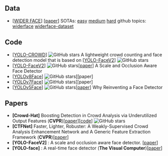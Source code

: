 ## Data
- [[WIDER FACE](http://shuoyang1213.me/WIDERFACE/)] [[paper](https://openaccess.thecvf.com/content_cvpr_2016/papers/Yang_WIDER_FACE_A_CVPR_2016_paper.pdf)] SOTAs: [easy](https://paperswithcode.com/sota/face-detection-on-wider-face-easy) [medium](https://paperswithcode.com/sota/face-detection-on-wider-face-medium) [hard](https://paperswithcode.com/sota/face-detection-on-wider-face-hard) github topics: [widerface](https://github.com/topics/widerface) [widerface-dataset](https://github.com/topics/widerface-dataset)

## Code
- [[YOLO-CROWD](https://github.com/zaki1003/YOLO-CROWD)] ![GitHub stars](http://img.shields.io/github/stars/zaki1003/YOLO-CROWD.svg?logo=github&label=Stars) A lightweight crowd counting and face detection model that is based on [[YOLO-FaceV2](https://github.com/Krasjet-Yu/YOLO-FaceV2)] ![GitHub stars](http://img.shields.io/github/stars/Krasjet-Yu/YOLO-FaceV2.svg?logo=github&label=Stars)
- [[YOLO-FaceV2](https://github.com/Krasjet-Yu/YOLO-FaceV2)] ![GitHub stars](http://img.shields.io/github/stars/Krasjet-Yu/YOLO-FaceV2.svg?logo=github&label=Stars)[[paper](https://arxiv.org/abs/2208.02019)] A Scale and Occlusion Aware Face Detector
- [[YOLOv8Face](https://github.com/derronqi/yolov8-face)] ![GitHub stars](http://img.shields.io/github/stars/https://github.com/derronqi/yolov8-face.svg?logo=github&label=Stars)[[paper]
- [[YOLOv7Face](https://github.com/derronqi/yolov7-face)] ![GitHub stars](http://img.shields.io/github/stars/https://github.com/derronqi/yolov7-face.svg?logo=github&label=Stars)[[paper]
- [[YOLOv5Face](https://github.com/deepcam-cn/yolov5-face)] ![GitHub stars](http://img.shields.io/github/stars/deepcam-cn/yolov5-face.svg?logo=github&label=Stars)[[paper](https://arxiv.org/abs/2105.12931)] Why Reinventing a Face Detector

## Papers
- <a name="Crowd-Hat"></a>**[Crowd-Hat]** Boosting Detection in Crowd Analysis via Underutilized Output Features (**CVPR**)[[paper](https://openaccess.thecvf.com/content/CVPR2023/papers/Wu_Boosting_Detection_in_Crowd_Analysis_via_Underutilized_Output_Features_CVPR_2023_paper.pdf)][[code](https://github.com/wskingdom/Crowd-Hat)] ![GitHub stars](http://img.shields.io/github/stars/wskingdom/Crowd-Hat.svg?logo=github&label=Stars)
- <a name="CTFNet"></a>**[CTFNet]** Faster, Lighter, Robuster: A Weakly-Supervised Crowd Analysis Enhancement Network and A Generic Feature Extraction Framework (**CVPR**)[[paper](https://openaccess.thecvf.com/content/CVPR2022W/L3D-IVU/html/Wu_Faster_Lighter_Robuster_A_Weakly-Supervised_Crowd_Analysis_Enhancement_Network_and_CVPRW_2022_paper.html)]
- <a name="YOLO-FaceV2"></a>**[YOLO-FaceV2]** : A scale and occlusion aware face detector. [[paper](https://arxiv.org/abs/2208.02019)]
- <a name="YOLO-face"></a>**[YOLO-face]** : A real-time face detector (**The Visual Computer**)[[paper](https://link.springer.com/article/10.1007/s00371-020-01831-7)]
